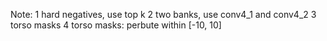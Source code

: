 Note:
	1 hard negatives, use top k
	2 two banks, use conv4_1 and conv4_2
	3 torso masks
	4 torso masks: perbute within [-10, 10]